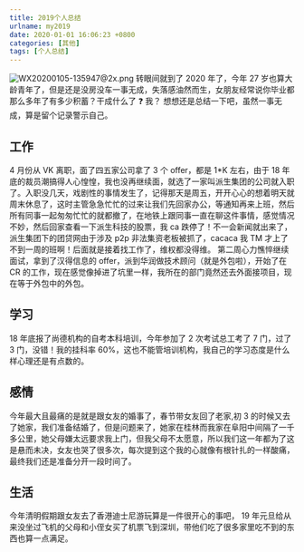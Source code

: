 ```yaml
---
title: 2019个人总结
urlname: my2019
date: 2020-01-01 16:06:23 +0800
categories: [其他]
tags: [个人总结]
---
```


![WX20200105-135947@2x.png](/images/my/1578204001.png)
转眼间就到了 2020 年了，今年 27 岁也算大龄青年了，但是还是没房没车一事无成，失落感油然而生，女朋友经常说你毕业都那么多年了有多少积蓄？干成什么了 ❓ 我？
想想还是总结一下吧，虽然一事无成，算是留个记录警示自己。

<!-- more -->

## 工作

4 月份从 VK 离职，面了四五家公司拿了 3 个 offer，都是 1\*K 左右，由于 18 年底的裁员潮搞得人心惶惶，我也没再继续面，就选了一家叫派生集团的公司就入职了。入职没几天，戏剧性的事情发生了，记得那天是周五，开开心心的想着明天就周末休息了，这时主管急急忙忙的过来让我们先回家办公，等通知再来上班，然后所有同事一起匆匆忙忙的就都撤了，在地铁上跟同事一直在聊这件事情，感觉情况不妙，然后回家查看一下派生科技的股票，我 ca 跌停了！不一会新闻就出来了，派生集团下的团贷网由于涉及 p2p 非法集资老板被抓了，cacaca 我 TM 才上了不到一周的班啊！后面就是接着找工作了，维权都没得维。
第二周心力憔悴继续面试，拿到了汉得信息的 offer，派到华润做技术顾问（就是外包啦），开始了在 CR 的工作，现在感觉像掉进了坑里一样，我所在的部门竟然还去外面接项目，现在等于外包中的外包。

## 学习

18 年底报了尚德机构的自考本科培训，今年参加了 2 次考试总工考了 7 门，过了 3 门，没错！我的挂科率 60%，这也不能管培训机构，我自己的学习态度是什么样心理还是有点数的。

## 感情

今年最大且最痛的是就是跟女友的婚事了，春节带女友回了老家,初 3 的时候又去了她家，我们准备结婚了，但是问题来了，她家在桂林而我家在阜阳中间隔了一千多公里，她父母嫌太远要求我上门，但我父母不太愿意，所以我们这一年都为了这是悬而未决，女友也哭了很多次，每次提到这个我的心就像有根针扎的一样酸痛，最终我们还是准备分开一段时间了。

## 生活

今年清明假期跟女友去了香港迪士尼游玩算是一件很开心的事吧，
19 年元旦给从来没坐过飞机的父母和小侄女买了机票飞到深圳，带他们吃了很多家里吃不到的东西也算一点满足。
